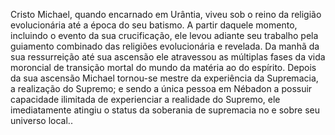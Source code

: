 ﻿Cristo Michael, quando encarnado em Urântia, viveu sob o reino da religião evolucionária até a época do seu batismo. A partir daquele momento, incluindo o evento da sua crucificação, ele levou adiante seu trabalho pela guiamento combinado das religiões evolucionária e revelada. Da manhã da sua ressurreição até sua ascensão ele atravessou as múltiplas fases da vida moroncial de transição mortal do mundo da matéria ao do espírito. Depois da sua ascensão Michael tornou-se mestre da experiência da Supremacia, a realização do Supremo; e sendo a única pessoa em Nébadon a possuir capacidade ilimitada de experienciar a realidade do Supremo, ele imediatamente atingiu o status da soberania de supremacia no e sobre seu universo local..